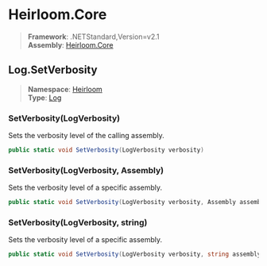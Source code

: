 # Heirloom.Core

> **Framework**: .NETStandard,Version=v2.1  
> **Assembly**: [Heirloom.Core][0]  

## Log.SetVerbosity

> **Namespace**: [Heirloom][0]  
> **Type**: [Log][1]  

### SetVerbosity(LogVerbosity)

Sets the verbosity level of the calling assembly.

```cs
public static void SetVerbosity(LogVerbosity verbosity)
```

### SetVerbosity(LogVerbosity, Assembly)

Sets the verbosity level of a specific assembly.

```cs
public static void SetVerbosity(LogVerbosity verbosity, Assembly assembly)
```

### SetVerbosity(LogVerbosity, string)

Sets the verbosity level of a specific assembly.

```cs
public static void SetVerbosity(LogVerbosity verbosity, string assembly)
```

[0]: ../Heirloom.Core.md
[1]: Heirloom.Log.md
